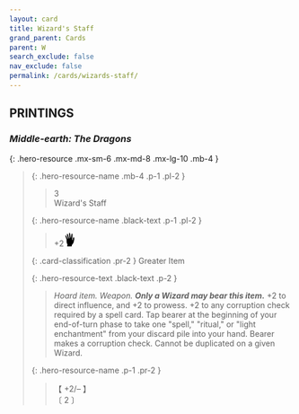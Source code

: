 ```yaml
---
layout: card
title: Wizard's Staff
grand_parent: Cards
parent: W
search_exclude: false
nav_exclude: false
permalink: /cards/wizards-staff/
---
```


## PRINTINGS


### _Middle-earth: The Dragons_

{: .hero-resource .mx-sm-6 .mx-md-8 .mx-lg-10 .mb-4 }
> {: .hero-resource-name .mb-4 .p-1 .pl-2 }
> > <div class="card-mp">3</div>
> > <div class="card-name">Wizard's Staff</div>
>
> {: .hero-resource-name .black-text .p-1 .pl-2 }
> > +2![](/assets/images/di.svg)
>
> {: .card-classification .pr-2 }
> Greater Item
>
> {: .hero-resource-text .black-text .p-2 }
> > _Hoard item._ _Weapon._ ***Only a Wizard may bear this item.*** +2 to direct influence, and +2 to prowess. +2 to any corruption check required by a spell card. Tap bearer at the beginning of your end-of-turn phase to take one "spell," "ritual," or "light enchantment" from your discard pile into your hand. Bearer makes a corruption check. Cannot be duplicated on a given Wizard. 
> 
> {: .hero-resource-name .p-1 .pr-2 }
> > <div class="card-shield">【 +2/&ndash; 】</div>
> > <div class="card-corruption">〔 2 〕</div>

